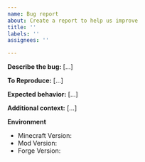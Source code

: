 ```yaml
---
name: Bug report
about: Create a report to help us improve
title: ''
labels: ''
assignees: ''

---
```


**Describe the bug:**
\[...\]
<!-- Always use the most recent version of the mod, it might already be fixed. -->

**To Reproduce:**
\[...\]
<!-- Please provide the steps to reproduce it, otherwise we might not be able to fix it. -->

**Expected behavior:**
\[...\]
<!-- A clear and concise description of what you expected to happen. -->

**Additional context:**
\[...\]
<!-- Screenshots, crashlogs, etc. -->
<!-- A complete crashlog is required when reporting a crash. No excerpts. -->
<!-- Please use pastebin or gist for posting the complete crashlog. -->

**Environment**
<!-- Include as many relevant details about the environment -->
<!-- Like the used version, SP/MP, other mods and their version -->
<!-- The following ones are required, please note "latest" is not a version -->

- Minecraft Version: 
- Mod Version: 
- Forge Version:

<!-- This template is based on the one written by Team AppliedEnergistics, used in their repository Applied-Energistics-2 -->
